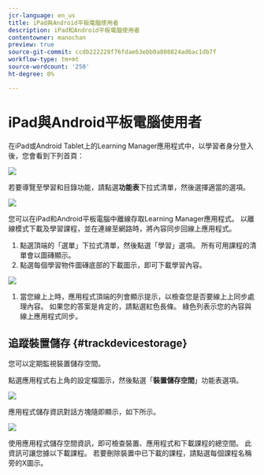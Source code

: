 ```yaml
---
jcr-language: en_us
title: iPad與Android平板電腦使用者
description: iPad和Android平板電腦使用者
contentowner: manochan
preview: true
source-git-commit: ccdb222228f76fdae63ebb0a808824ad6ac1db7f
workflow-type: tm+mt
source-wordcount: '250'
ht-degree: 0%

---
```




# iPad與Android平板電腦使用者

在iPad或Android Tablet上的Learning Manager應用程式中，以學習者身分登入後，您會看到下列首頁：

![](assets/screenshot-2015-08-07-12-24-40-e1439211134842.png)

若要導覽至學習和目錄功能，請點選&#x200B;**功能表**&#x200B;下拉式清單，然後選擇適當的選項。

![](assets/menu-ipad.png)

您可以在iPad和Android平板電腦中離線存取Learning Manager應用程式。 以離線模式下載及學習課程，並在連線至網路時，將內容同步回線上應用程式。

1. 點選頂端的「選單」下拉式清單，然後點選「學習」選項。 所有可用課程的清單會以圖磚顯示。
1. 點選每個學習物件圖磚底部的下載圖示，即可下載學習內容。

![](assets/download-ipad.png)

1. 當您線上上時，應用程式頂端的列會顯示提示，以檢查您是否要線上上同步處理內容。 如果您的答案是肯定的，請點選紅色長條。 綠色列表示您的內容與線上應用程式同步。

## 追蹤裝置儲存 {#trackdevicestorage}

您可以定期監視裝置儲存空間。

點選應用程式右上角的設定檔圖示，然後點選「**裝置儲存空間**」功能表選項。

![](assets/app-device-storage.png)

應用程式儲存資訊對話方塊隨即顯示，如下所示。

![](assets/app-storage.png)

使用應用程式儲存空間資訊，即可檢查裝置、應用程式和下載課程的總空間。 此資訊可讓您據以下載課程。 若要刪除裝置中已下載的課程，請點選每個課程名稱旁的X圖示。
